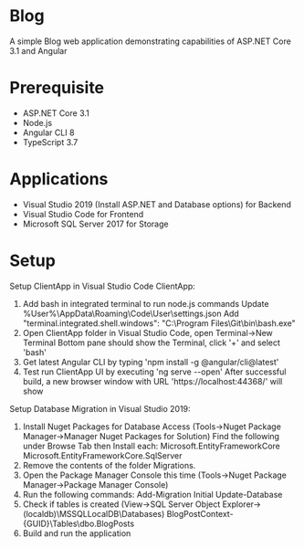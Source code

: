# Blog
A simple Blog web application demonstrating capabilities of ASP.NET Core 3.1 and Angular

# Prerequisite
- ASP.NET Core 3.1
- Node.js
- Angular CLI 8
- TypeScript 3.7

# Applications
- Visual Studio 2019 (Install ASP.NET and Database options) for Backend
- Visual Studio Code for Frontend
- Microsoft SQL Server 2017 for Storage

# Setup
Setup ClientApp in Visual Studio Code ClientApp:
1. Add bash in integrated terminal to run node.js commands
   Update %User%\AppData\Roaming\Code\User\settings.json
   Add "terminal.integrated.shell.windows": "C:\\Program Files\\Git\\bin\\bash.exe"
2. Open ClientApp folder in Visual Studio Code, open Terminal->New Terminal
   Bottom pane should show the Terminal, click '+' and select 'bash'
3. Get latest Angular CLI by typing 'npm install -g @angular/cli@latest'
4. Test run ClientApp UI by executing 'ng serve --open'
   After successful build, a new browser window with URL 'https://localhost:44368/' will show

Setup Database Migration in Visual Studio 2019:
1. Install Nuget Packages for Database Access
   (Tools->Nuget Package Manager->Manager Nuget Packages for Solution)
   Find the following under Browse Tab then Install each:
    Microsoft.EntityFrameworkCore
    Microsoft.EntityFrameworkCore.SqlServer
2. Remove the contents of the folder Migrations.
3. Open the Package Manager Console this time
    (Tools->Nuget Package Manager->Package Manager Console)
4. Run the following commands:
    Add-Migration Initial
    Update-Database
5. Check if tables is created
   (View->SQL Server Object Explorer->(localdb)\MSSQLLocalDB\Databases\)
   BlogPostContext-{GUID}\Tables\dbo.BlogPosts
6. Build and run the application
